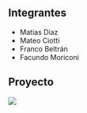 ## Integrantes
- Matias Díaz
- Mateo Ciotti
- Franco Beltrán
- Facundo Moriconi



## Proyecto

![](./imgs/sd.PNG)
